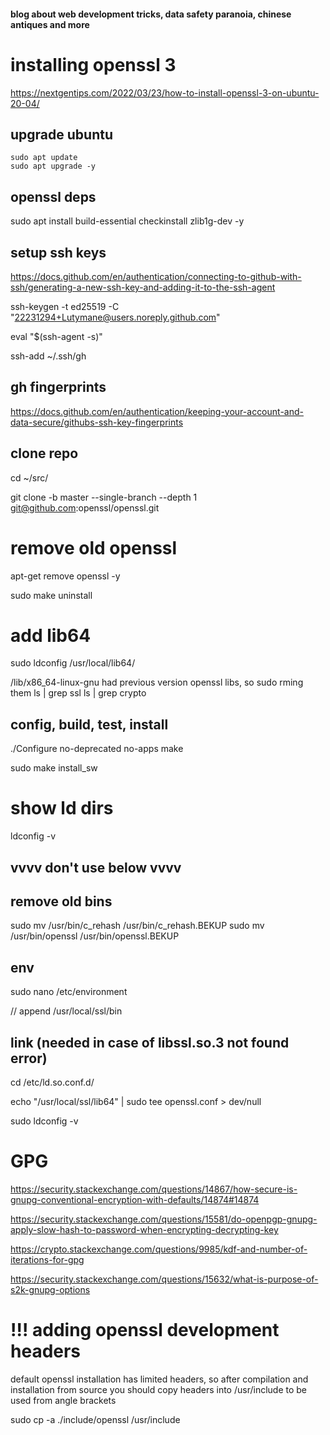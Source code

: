 #### blog about web development tricks, data safety paranoia, chinese antiques and more

# installing openssl 3
https://nextgentips.com/2022/03/23/how-to-install-openssl-3-on-ubuntu-20-04/

## upgrade ubuntu

```
sudo apt update
sudo apt upgrade -y
```

## openssl deps

sudo apt install build-essential checkinstall zlib1g-dev -y

## setup ssh keys

https://docs.github.com/en/authentication/connecting-to-github-with-ssh/generating-a-new-ssh-key-and-adding-it-to-the-ssh-agent 


ssh-keygen -t ed25519 -C "22231294+Lutymane@users.noreply.github.com"

eval "$(ssh-agent -s)"

ssh-add ~/.ssh/gh

## gh fingerprints
https://docs.github.com/en/authentication/keeping-your-account-and-data-secure/githubs-ssh-key-fingerprints


## clone repo

cd ~/src/

git clone -b master --single-branch --depth 1 git@github.com:openssl/openssl.git

# remove old openssl

apt-get remove openssl -y

sudo make uninstall

# add lib64

sudo ldconfig /usr/local/lib64/

/lib/x86_64-linux-gnu had previous version openssl libs, so sudo rming them
ls | grep ssl
ls | grep crypto

## config, build, test, install

<!-- ./config --prefix=/usr/local/ssl --openssldir=/usr/local/ssl shared zlib -->
<!-- https://github.com/openssl/openssl/blob/master/INSTALL.md -->
./Configure no-deprecated no-apps
make 
<!-- make test -->
<!-- sudo important!!! -->
sudo make install_sw

# show ld dirs
ldconfig -v


## vvvv don't use below vvvv

## remove old bins

sudo mv /usr/bin/c_rehash /usr/bin/c_rehash.BEKUP
sudo mv /usr/bin/openssl /usr/bin/openssl.BEKUP

## env

sudo nano /etc/environment

// append
/usr/local/ssl/bin

## link (needed in case of libssl.so.3 not found error)

cd /etc/ld.so.conf.d/

echo "/usr/local/ssl/lib64" | sudo tee openssl.conf > dev/null

sudo ldconfig -v

<!-- https://linuxhint.com/install-openssl-3-from-source/ -->

<!-- ln -s /usr/local/ssl /usr/bin/ -->

# GPG


https://security.stackexchange.com/questions/14867/how-secure-is-gnupg-conventional-encryption-with-defaults/14874#14874

https://security.stackexchange.com/questions/15581/do-openpgp-gnupg-apply-slow-hash-to-password-when-encrypting-decrypting-key

https://crypto.stackexchange.com/questions/9985/kdf-and-number-of-iterations-for-gpg

https://security.stackexchange.com/questions/15632/what-is-purpose-of-s2k-gnupg-options

# !!! adding openssl development headers
default openssl installation has limited headers, so after compilation and installation from source you should copy headers into /usr/include to be used from angle brackets

sudo cp -a ./include/openssl /usr/include